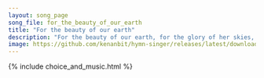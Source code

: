 ```yaml
---
layout: song_page
song_file: for_the_beauty_of_our_earth
title: "For the beauty of our earth"
description: "For the beauty of our earth, for the glory of her skies, for the love which from our birth over and around us lies:    Source of all, to thee we raise... english secular 4part chords"
image: https://github.com/kenanbit/hymn-singer/releases/latest/download/for_the_beauty_of_our_earth-trad.png
---
```


{% include choice_and_music.html %}